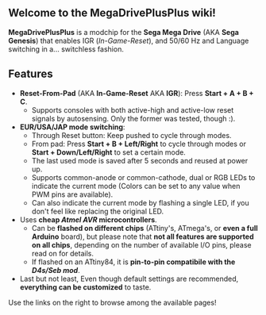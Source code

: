 ## Welcome to the MegaDrivePlusPlus wiki!

**MegaDrivePlusPlus** is a modchip for the **Sega Mega Drive** (AKA **Sega Genesis**) that enables IGR (*In-Game-Reset*), and 50/60 Hz and Language switching in a... switchless fashion.

## Features
- **Reset-From-Pad** (AKA **In-Game-Reset** AKA **IGR**): Press **Start + A + B + C**.
  - Supports consoles with both active-high and active-low reset signals by
autosensing. Only the former was tested, though :).
- **EUR/USA/JAP mode switching**:
  - Through Reset button: Keep pushed to cycle through modes.
  - From pad: Press **Start + B + Left/Right** to cycle through modes or **Start + Down/Left/Right** to set a certain mode.
  - The last used mode is saved after 5 seconds and reused at power up.
  - Supports common-anode or common-cathode, dual or RGB LEDs to indicate the current mode (Colors can be set to any value when PWM pins are available).
  - Can also indicate the current mode by flashing a single LED, if you don't
feel like replacing the original LED.
- Uses **cheap *Atmel AVR* microcontrollers**.
  - Can be **flashed on different chips** (ATtiny's, ATmega's, or **even a full
Arduino** board), but please note that **not all features are supported on all chips**, depending on
the number of available I/O pins, please read on for details.
  - If flashed on an ATtiny84, it is **pin-to-pin compatibile with the _D4s/Seb mod_**.
- Last but not least, Even though default settings are recommended, **everything can be customized** to taste.


Use the links on the right to browse among the available pages!